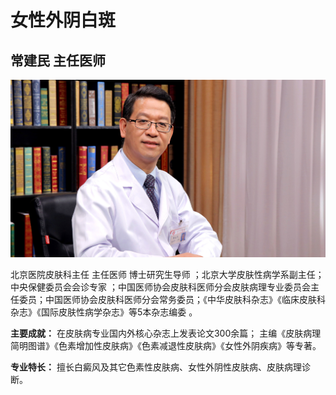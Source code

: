 # 女性外阴白斑

## 常建民 主任医师

![1678426192111](image/c01_60/1678426192111.png)

北京医院皮肤科主任 主任医师 博士研究生导师 ；北京大学皮肤性病学系副主任；中央保健委员会会诊专家 ；中国医师协会皮肤科医师分会皮肤病理专业委员会主任委员；中国医师协会皮肤科医师分会常务委员；《中华皮肤科杂志》《临床皮肤科杂志》《国际皮肤性病学杂志》等5本杂志编委 。

**主要成就：** 在皮肤病专业国内外核心杂志上发表论文300余篇；
主编《皮肤病理简明图谱》《色素增加性皮肤病》《色素减退性皮肤病》《女性外阴疾病》等专著。


**专业特长：** 擅长白癜风及其它色素性皮肤病、女性外阴性皮肤病、皮肤病理诊断。
